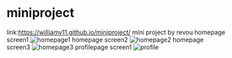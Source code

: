 # miniproject
link:https://williamy11.github.io/miniproject/
mini project by revou
homepage screen1
![homepage1](https://user-images.githubusercontent.com/105191653/220888390-697bd285-6621-4a1c-a52c-9df818a8f0c5.png)
homepage screen2
![homepage2](https://user-images.githubusercontent.com/105191653/220888383-ae17a1cc-2161-4b0e-9b2f-2019c885393d.png)
homepage screen3
![homepage3](https://user-images.githubusercontent.com/105191653/220888374-24e3f428-cbc2-401b-bda7-33adc875d61d.png)
profilepage screen1
![profile](https://user-images.githubusercontent.com/105191653/220888366-cebed2ff-63da-46c2-b7d2-6120cdb3493c.png)
